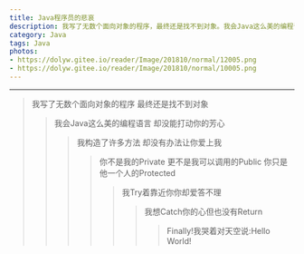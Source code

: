 ```yaml
---
title: Java程序员的悲哀
description: 我写了无数个面向对象的程序，最终还是找不到对象。我会Java这么美的编程语言，却没能打动你的芳心.....
category: Java
tags: Java
photos:
- https://dolyw.gitee.io/reader/Image/201810/normal/12005.png
- https://dolyw.gitee.io/reader/Image/201810/normal/10005.png
---
```


-----

> 我写了无数个面向对象的程序
> 最终还是找不到对象
>> 我会Java这么美的编程语言
>> 却没能打动你的芳心
>>> 我构造了许多方法
>>> 却没有办法让你爱上我
>>>> 你不是我的Private
>>>> 更不是我可以调用的Public
>>>> 你只是他一个人的Protected
>>>>> 我Try着靠近你你却爱答不理
>>>>>> 我想Catch你的心但也没有Return 
>>>>>>> Finally!我哭着对天空说:Hello World!